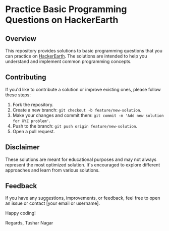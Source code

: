 # Practice Basic Programming Questions on HackerEarth

## Overview

This repository provides solutions to basic programming questions that you can practice on [HackerEarth](https://www.hackerearth.com/). The solutions are intended to help you understand and implement common programming concepts.

## Contributing
If you'd like to contribute a solution or improve existing ones, please follow these steps:
1. Fork the repository.
2. Create a new branch: `git checkout -b feature/new-solution`.
3. Make your changes and commit them: `git commit -m 'Add new solution for XYZ problem'`.
4. Push to the branch: `git push origin feature/new-solution`.
5. Open a pull request.


## Disclaimer
These solutions are meant for educational purposes and may not always represent the most optimized solution. It's encouraged to explore different approaches and learn from various solutions.

## Feedback
If you have any suggestions, improvements, or feedback, feel free to open an issue or contact [your email or username].

Happy coding!

Regards,
Tushar Nagar

